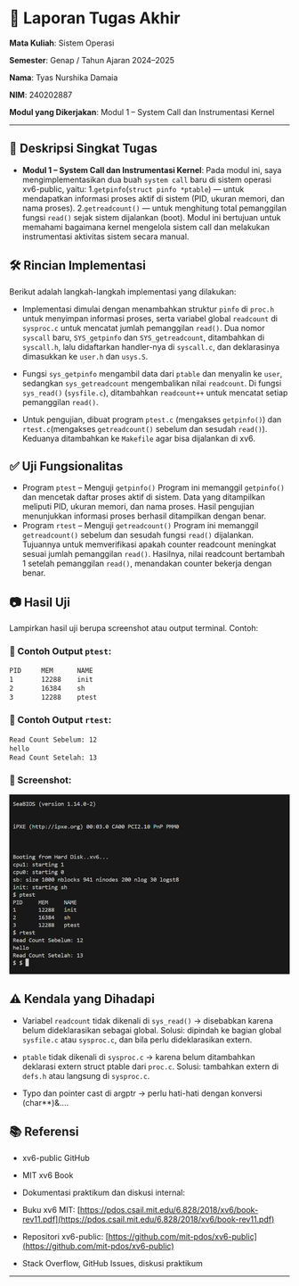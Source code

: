 # 📝 Laporan Tugas Akhir

**Mata Kuliah**: Sistem Operasi

**Semester**: Genap / Tahun Ajaran 2024–2025

**Nama**: Tyas Nurshika Damaia

**NIM**: 240202887

**Modul yang Dikerjakan**:
Modul 1 – System Call dan Instrumentasi Kernel

---

## 📌 Deskripsi Singkat Tugas
* **Modul 1 – System Call dan Instrumentasi Kernel**:
  Pada modul ini, saya mengimplementasikan dua buah `system call` baru di sistem operasi xv6-public, yaitu:
1.`getpinfo`(`struct pinfo *ptable`) — untuk mendapatkan informasi proses aktif di sistem (PID, ukuran memori, dan nama proses).
2.`getreadcount()` — untuk menghitung total pemanggilan fungsi `read()` sejak sistem dijalankan (boot).
Modul ini bertujuan untuk memahami bagaimana kernel mengelola sistem call dan melakukan instrumentasi aktivitas sistem secara manual.

## 🛠️ Rincian Implementasi

Berikut adalah langkah-langkah implementasi yang dilakukan:

* Implementasi dimulai dengan menambahkan struktur `pinfo` di `proc.h` untuk menyimpan informasi proses, serta variabel global `readcount` di `sysproc.c` untuk mencatat jumlah pemanggilan `read()`. Dua nomor `syscall` baru, `SYS_getpinfo` dan `SYS_getreadcount`, ditambahkan di `syscall.h`, lalu didaftarkan handler-nya di `syscall.c`, dan deklarasinya dimasukkan ke `user.h` dan `usys.S`.

* Fungsi `sys_getpinfo` mengambil data dari `ptable` dan menyalin ke `user`, sedangkan `sys_getreadcount` mengembalikan nilai `readcount`. Di fungsi `sys_read()` (`sysfile.c`), ditambahkan `readcount++` untuk mencatat setiap pemanggilan `read()`.

* Untuk pengujian, dibuat program `ptest.c` (mengakses `getpinfo()`) dan `rtest.c`(mengakses `getreadcount()` sebelum dan sesudah `read()`). Keduanya ditambahkan ke `Makefile` agar bisa dijalankan di xv6.

## ✅ Uji Fungsionalitas

* Program `ptest` – Menguji `getpinfo()`
Program ini memanggil `getpinfo()` dan mencetak daftar proses aktif di sistem. Data yang ditampilkan meliputi PID, ukuran memori, dan nama proses. Hasil pengujian menunjukkan informasi proses berhasil ditampilkan dengan benar.
* Program `rtest` – Menguji `getreadcount()`
Program ini memanggil `getreadcount()` sebelum dan sesudah fungsi `read()` dijalankan. Tujuannya untuk memverifikasi apakah counter readcount meningkat sesuai jumlah pemanggilan `read()`. Hasilnya, nilai readcount bertambah 1 setelah pemanggilan `read()`, menandakan counter bekerja dengan benar.


## 📷 Hasil Uji

Lampirkan hasil uji berupa screenshot atau output terminal. Contoh:

### 📍 Contoh Output `ptest`:

```
PID     MEM      NAME
1       12288    init
2       16384    sh
3       12288    ptest
```

### 📍 Contoh Output `rtest`:

```
Read Count Sebelum: 12
hello
Read Count Setelah: 13
```
### 📸 Screenshot:
![hasil ptest dan rtest](./screenshots/ptest_rtest_hello-outout.png)

## ⚠️ Kendala yang Dihadapi

* Variabel `readcount` tidak dikenali di `sys_read()` → disebabkan karena belum dideklarasikan sebagai global. Solusi: dipindah ke bagian global `sysfile.c` atau `sysproc.c`, dan bila perlu dideklarasikan extern.

* `ptable` tidak dikenali di `sysproc.c` → karena belum ditambahkan deklarasi extern struct ptable dari `proc.c`. Solusi: tambahkan extern di `defs.h` atau langsung di `sysproc.c`.

* Typo dan pointer cast di argptr → perlu hati-hati dengan konversi (char**)&....

## 📚 Referensi

* xv6-public GitHub

* MIT xv6 Book

* Dokumentasi praktikum dan diskusi internal:

* Buku xv6 MIT: [https://pdos.csail.mit.edu/6.828/2018/xv6/book-rev11.pdf](https://pdos.csail.mit.edu/6.828/2018/xv6/book-rev11.pdf)
* Repositori xv6-public: [https://github.com/mit-pdos/xv6-public](https://github.com/mit-pdos/xv6-public)
* Stack Overflow, GitHub Issues, diskusi praktikum

---
